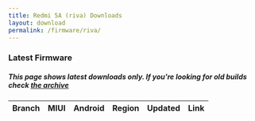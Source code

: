 ```yaml
---
title: Redmi 5A (riva) Downloads
layout: download
permalink: /firmware/riva/
---
```


### Latest Firmware
##### This page shows latest downloads only. If you're looking for old builds check [the archive](/archive/firmware/riva/)


<div class="table-responsive-md">
<table id="firmware" class="compact table table-striped table-hover table-sm">
    <thead class="thead-dark">
        <tr>
            <th>Branch</th>
            <th>MIUI</th>
            <th>Android</th>
            <th>Region</th>
            <th>Updated</th>
            <th>Link</th>
        </tr>
    </thead>
    <script>loadFirmwareDownloads('riva', 'latest')</script>
</table>
</div>
